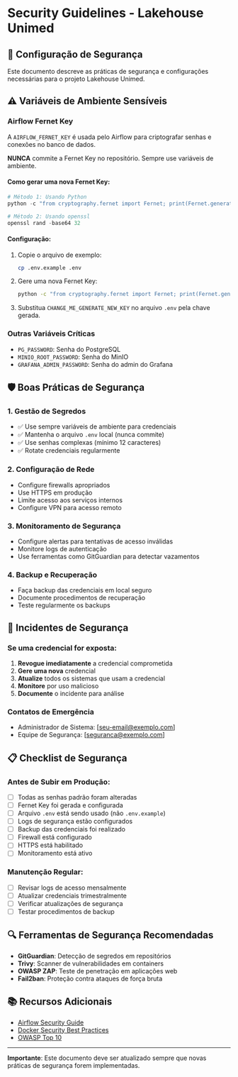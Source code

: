 # Security Guidelines - Lakehouse Unimed

## 🔐 Configuração de Segurança

Este documento descreve as práticas de segurança e configurações necessárias para o projeto Lakehouse Unimed.

## ⚠️ Variáveis de Ambiente Sensíveis

### Airflow Fernet Key

A `AIRFLOW_FERNET_KEY` é usada pelo Airflow para criptografar senhas e conexões no banco de dados.

**NUNCA** commite a Fernet Key no repositório. Sempre use variáveis de ambiente.

#### Como gerar uma nova Fernet Key:

```python
# Método 1: Usando Python
python -c "from cryptography.fernet import Fernet; print(Fernet.generate_key().decode())"

# Método 2: Usando openssl
openssl rand -base64 32
```

#### Configuração:

1. Copie o arquivo de exemplo:
   ```bash
   cp .env.example .env
   ```

2. Gere uma nova Fernet Key:
   ```bash
   python -c "from cryptography.fernet import Fernet; print(Fernet.generate_key().decode())"
   ```

3. Substitua `CHANGE_ME_GENERATE_NEW_KEY` no arquivo `.env` pela chave gerada.

### Outras Variáveis Críticas

- `PG_PASSWORD`: Senha do PostgreSQL
- `MINIO_ROOT_PASSWORD`: Senha do MinIO
- `GRAFANA_ADMIN_PASSWORD`: Senha do admin do Grafana

## 🛡️ Boas Práticas de Segurança

### 1. Gestão de Segredos

- ✅ Use sempre variáveis de ambiente para credenciais
- ✅ Mantenha o arquivo `.env` local (nunca commite)
- ✅ Use senhas complexas (mínimo 12 caracteres)
- ✅ Rotate credenciais regularmente

### 2. Configuração de Rede

- Configure firewalls apropriados
- Use HTTPS em produção
- Limite acesso aos serviços internos
- Configure VPN para acesso remoto

### 3. Monitoramento de Segurança

- Configure alertas para tentativas de acesso inválidas
- Monitore logs de autenticação
- Use ferramentas como GitGuardian para detectar vazamentos

### 4. Backup e Recuperação

- Faça backup das credenciais em local seguro
- Documente procedimentos de recuperação
- Teste regularmente os backups

## 🚨 Incidentes de Segurança

### Se uma credencial for exposta:

1. **Revogue imediatamente** a credencial comprometida
2. **Gere uma nova** credencial
3. **Atualize** todos os sistemas que usam a credencial
4. **Monitore** por uso malicioso
5. **Documente** o incidente para análise

### Contatos de Emergência

- Administrador de Sistema: [seu-email@exemplo.com]
- Equipe de Segurança: [seguranca@exemplo.com]

## 📋 Checklist de Segurança

### Antes de Subir em Produção:

- [ ] Todas as senhas padrão foram alteradas
- [ ] Fernet Key foi gerada e configurada
- [ ] Arquivo `.env` está sendo usado (não `.env.example`)
- [ ] Logs de segurança estão configurados
- [ ] Backup das credenciais foi realizado
- [ ] Firewall está configurado
- [ ] HTTPS está habilitado
- [ ] Monitoramento está ativo

### Manutenção Regular:

- [ ] Revisar logs de acesso mensalmente
- [ ] Atualizar credenciais trimestralmente
- [ ] Verificar atualizações de segurança
- [ ] Testar procedimentos de backup

## 🔍 Ferramentas de Segurança Recomendadas

- **GitGuardian**: Detecção de segredos em repositórios
- **Trivy**: Scanner de vulnerabilidades em containers
- **OWASP ZAP**: Teste de penetração em aplicações web
- **Fail2ban**: Proteção contra ataques de força bruta

## 📚 Recursos Adicionais

- [Airflow Security Guide](https://airflow.apache.org/docs/apache-airflow/stable/security/index.html)
- [Docker Security Best Practices](https://docs.docker.com/develop/security-best-practices/)
- [OWASP Top 10](https://owasp.org/www-project-top-ten/)

---

**Importante**: Este documento deve ser atualizado sempre que novas práticas de segurança forem implementadas.